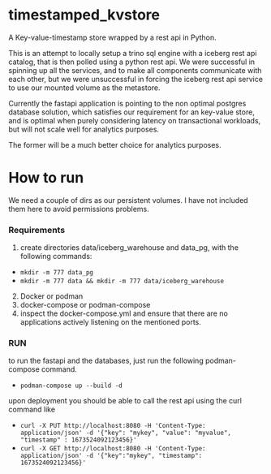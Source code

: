 # timestamped_kvstore
A Key-value-timestamp store wrapped by a rest api in Python.

This is an attempt to locally setup a trino sql engine with a iceberg rest api catalog, that is then polled using a python rest api.
We were successful in spinning up all the services, and to make all components communicate with each other, but 
we were unsuccessful in forcing the iceberg rest api service to use our mounted volume as the metastore.

Currently the fastapi application is pointing to the non optimal postgres database solution, which satisfies our requirement for an key-value store, and is optimal when purely considering latency on transactional workloads, but will not scale well for analytics purposes. 

The former will be a much better choice for analytics purposes.


# How to run
We need a couple of dirs as our persistent volumes. I have not included them here to avoid permissions problems.

### Requirements
1. create directories data/iceberg_warehouse and data_pg, with the following commands:
  - `mkdir -m 777 data_pg` 
  - `mkdir -m 777 data && mkdir -m 777 data/iceberg_warehouse`
2. Docker or podman
3. docker-compose or podman-compose
4. inspect the docker-compose.yml and ensure that there are no applications actively listening on the mentioned ports. 

### RUN
to run the fastapi and the databases, just run the following podman-compose command. 
- `podman-compose up --build -d`

upon deployment you should be able to call the rest api using the curl command like 
- `curl -X PUT http://localhost:8080 -H 'Content-Type: application/json' -d '{"key": "mykey", "value": "myvalue", "timestamp" : 1673524092123456}'`
- `curl -X GET http://localhost:8080 -H 'Content-Type: application/json' -d '{"key":"mykey", "timestamp": 1673524092123456}'`